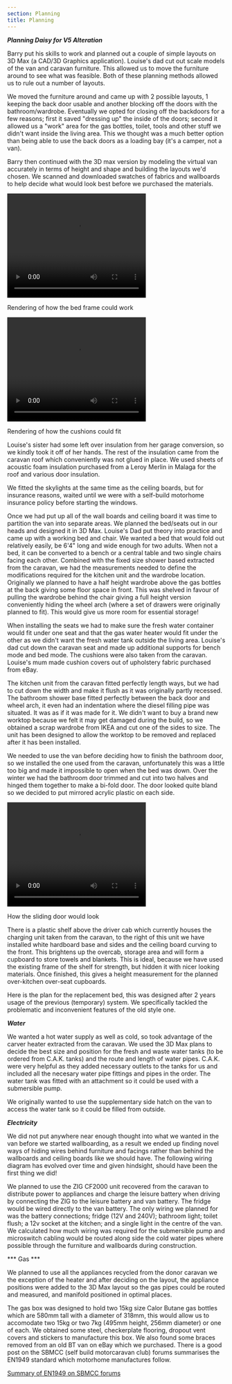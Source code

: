 ```yaml
---
section: Planning
title: Planning
---
```


***Planning Daisy for V5 Alteration***

Barry put his skills to work and planned out a couple of simple layouts on 3D Max (a CAD/3D Graphics application). Louise's dad cut out scale models of the van and caravan furniture. This allowed us to move the furniture around to see what was feasible. Both of these planning methods allowed us to rule out a number of layouts.

<div class="flickrslideshow" data-ids="[6869275647, 6869275739, 6869275837, 6869275909, 6871800115, 6871800017]">
</div>

We moved the furniture around and came up with 2 possible layouts, 1 keeping the back door usable and another blocking off the doors with the bathroom/wardrobe. Eventually we opted for closing off the backdoors for a few reasons; first it saved "dressing up" the inside of the doors; second it allowed us a "work" area for the gas bottles, toilet, tools and other stuff we didn't want inside the living area. This we thought was a much better option than being able to use the back doors as a loading bay (it's a camper, not a van).
  
<div class="flickrslideshow" data-ids="[6869555761]">
</div>

Barry then continued with the 3D max version by modeling the virtual van accurately in terms of height and shape and building the layouts we'd chosen. We scanned and downloaded swatches of fabrics and wallboards to help decide what would look best before we purchased the materials.

<div class="flickrslideshow" data-ids="[6869286081, 6869288555]">
</div>

<div class="media">
	<div class="video">
		<video controls="controls" width="320" height="240">
			<source type="video/mp4" src="videos/beddesignframe.mp4">
			<source type="video/ogg" src="videos/beddesignframe.ogv">
			Your browser does not support the video tag.
		</video>
		<p>Rendering of how the bed frame could work</p>
	</div>
	<div class="video">
		<video controls="controls" width="320" height="240">
			<source type="video/mp4" src="videos/beddesignwithcushions.mp4">
			<source type="video/ogg" src="videos/beddesignwithcushions.ogv">
			Your browser does not support the video tag.
		</video>
		<p>Rendering of how the cushions could fit</p>
	</div>
</div>

Louise's sister had some left over insulation from her garage conversion, so we kindly took it off of her hands. The rest of the insulation came from the caravan roof which conveniently was not glued in place. We used sheets of acoustic foam insulation purchased from a Leroy Merlin in Malaga for the roof and various door insulation.

We fitted the skylights at the same time as the ceiling boards, but for insurance reasons, waited until we were with a self-build motorhome insurance policy before starting the windows.

Once we had put up all of the wall boards and ceiling board it was time to partition the van into separate areas. We planned the bed/seats out in our heads and designed it in 3D Max. Louise's Dad put theory into practice and came up with a working bed and chair. We wanted a bed that would fold out relatively easily, be 6'4" long and wide enough for two adults. When not a bed, it can be converted to a bench or a central table and two single chairs facing each other. Combined with the fixed size shower based extracted from the caravan, we had the measurements needed to define the modifications required for the kitchen unit and the wardrobe location. Originally we planned to have a half height wardrobe above the gas bottles at the back giving some floor space in front. This was shelved in favour of pulling the wardrobe behind the chair giving a full height version conveniently hiding the wheel arch (where a set of drawers were originally planned to fit). This would give us more room for essential storage!

<div class="flickrslideshow" data-ids="[6869288837, 6869288175, 6869288083, 6869288001]">
</div>

When installing the seats we had to make sure the fresh water container would fit under one seat and that the gas water heater would fit under the other as we didn't want the fresh water tank outside the living area. Louise's dad cut down the caravan seat and made up additional supports for bench mode and bed mode. The cushions were also taken from the caravan. Louise's mum made cushion covers out of upholstery fabric purchased from eBay.

The kitchen unit from the caravan fitted perfectly length ways, but we had to cut down the width and make it flush as it was originally partly recessed. The bathroom shower base fitted perfectly between the back door and wheel arch, it even had an indentation where the diesel filling pipe was situated. It was as if it was made for it. We didn't want to buy a brand new worktop because we felt it may get damaged during the build, so we obtained a scrap wardrobe from IKEA and cut one of the sides to size. The unit has been designed to allow the worktop to be removed and replaced after it has been installed.

We needed to use the van before deciding how to finish the bathroom door, so we installed the one used from the caravan, unfortunately this was a little too big and made it impossible to open when the bed was down. Over the winter we had the bathroom door trimmed and cut into two halves and hinged them together to make a bi-fold door. The door looked quite bland so we decided to put mirrored acrylic plastic on each side.

<div class="flickrslideshow" data-ids="[6869289155, 6869289299]">
</div>

<div class="media">
	<div class="video">
		<video controls="controls" width="320" height="240">
			<source type="video/mp4" src="videos/slidingdoor.mp4">
			<source type="video/ogg" src="videos/slidingdoor.ogv">
			Your browser does not support the video tag.
		</video>
		<p>How the sliding door would look</p>
	</div>
</div>

There is a plastic shelf above the driver cab which currently houses the charging unit taken from the caravan, to the right of this unit we have installed white hardboard base and sides and the ceiling board curving to the front. This brightens up the overcab, storage area and will form a cupboard to store towels and blankets. This is ideal, because we have used the existing frame of the shelf for strength, but hidden it with nicer looking materials. Once finished, this gives a height measurement for the planned over-kitchen over-seat cupboards.

<div class="flickrslideshow" data-ids="[6869555313, 6869555639, 6869555551, 6869555433]">
</div>

Here is the plan for the replacement bed, this was designed after 2 years usage of the previous (temporary) system. We specifically tackled the problematic and inconvenient features of the old style one.

<div class="flickrslideshow" data-ids="[6870784953, 6869556157, 6869556457, 6869556783, 6869557041, 7728041870]">
</div>

***Water***

We wanted a hot water supply as well as cold, so took advantage of the carver heater extracted from the caravan. We used the 3D Max plans to decide the best size and position for the fresh and waste water tanks (to be ordered from C.A.K. tanks) and the route and length of water pipes. C.A.K. were very helpful as they added necessary outlets to the tanks for us and included all the necesary water pipe fittings and pipes in the order. The water tank was fitted with an attachment so it could be used with a submersible pump. 

<div class="flickrslideshow" data-ids="[6872259095,6872258947,6872258773,6872258619]">
</div>

We originally wanted to use the supplementary side hatch on the van to access the water tank so it could be filled from outside.

<div class="flickrslideshow" data-ids="[6869287661]">
</div>

***Electricity***

We did not put anywhere near enough thought into what we wanted in the van before we started wallboarding, as a result we ended up finding novel ways of hiding wires behind furniture and facings rather than behind the wallboards and ceiling boards like we should have. The following wiring diagram has evolved over time and given hindsight, should have been the first thing we did! 

<div class="flickrslideshow" data-ids="[7425184558]">
</div>

We planned to use the ZIG CF2000 unit recovered from the caravan to distribute power to appliances and charge the leisure battery when driving by connecting the ZIG to the leisure battery and van battery. The fridge would be wired directly to the van battery. The only wiring we planned for was the battery connections; fridge (12V and 240V); bathroom light; toilet flush; a 12v socket at the kitchen; and a single light in the centre of the van. We calculated how much wiring was required for the submersible pump and microswitch cabling would be routed along side the cold water pipes where possible through the furniture and wallboards during construction. 

*** Gas ***

We planned to use all the appliances recycled from the donor caravan we the exception of the heater and after deciding on the layout, the appliance positions were added to the 3D Max layout so the gas pipes could be routed and measured, and manifold positioned in optimal places. 

<div class="flickrslideshow" data-ids="[6872258467]">
</div>

The gas box was designed to hold two 15kg size Calor Butane gas bottles which are 580mm tall with a diameter of 318mm, this would allow us to accomodate two 15kg or two 7kg (495mm height, 256mm diameter) or one of each. We obtained some steel, checkerplate flooring, dropout vent covers and stickers to manufacture this box. We also found some braces removed from an old BT van on eBay which we purchased. There is a good post on the SBMCC (self build motorcaravan club) forums summarises the EN1949 standard which motorhome manufactures follow. 

[Summary of EN1949 on SBMCC forums](http://sbmcc.co.uk/forum/index.php?showtopic=18543 "Summary of EN1949 on SBMCC forums")